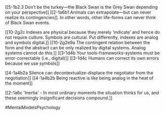 [[5-1b2.3 Don’t be the turkey—the Black Swan is the Grey Swan depending on your perspective]]
[[2-1a6b1 Animals can extrapolate—but can never realize its contingencies]]. In other words, other life-forms can never think of Black Swan events. 

[[10-2g2c Indexes are physical because they merely ‘indicate’ and hence do not require culture. Symbols are cultural. Put differently, indexes are analog and symbols digital.]]
[[10-2g2e9a The contingent relation between the form and the abstract can be only realized by digital systems. Analog systems cannot do this.]]
[[3-1d4b Your tools-frameworks-systems must be error-correctable (i.e., digital)]]
[[3-1d4c Humans can correct its own errors because we use symbols]]

[[4-1a4b2a Silence can decontextualize-displace the negotiator from the negotiation]]
[[4-1a4b2b Being reactive is like being analog in the heat of the moment]]

[[2-1a6c 'Inertia' - In most ordinary moments the situation thinks for us, and these seemingly insignificant decisions compound.]]

#MentalModelsPsychology 